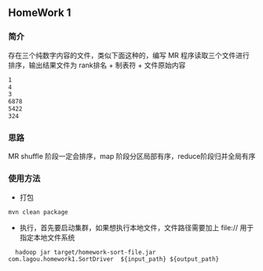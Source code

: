 ## HomeWork 1
### 简介
存在三个纯数字内容的文件，类似下面这种的，编写 MR 程序读取三个文件进行排序，输出结果文件为 rank排名 + 制表符 + 文件原始内容

```txt
1
4
3
6878
5422
324
```

### 思路
MR shuffle 阶段一定会排序，map 阶段分区局部有序，reduce阶段归并全局有序

### 使用方法
- 打包
```sh
mvn clean package
```
- 执行，首先要启动集群，如果想执行本地文件，文件路径需要加上 file:// 用于指定本地文件系统

```
  hadoop jar target/homework-sort-file.jar com.lagou.homework1.SortDriver  ${input_path} ${output_path}
```
